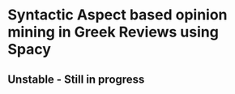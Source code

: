 # Syntactic Aspect based opinion mining in Greek Reviews using Spacy

 ## Unstable - Still in progress 




